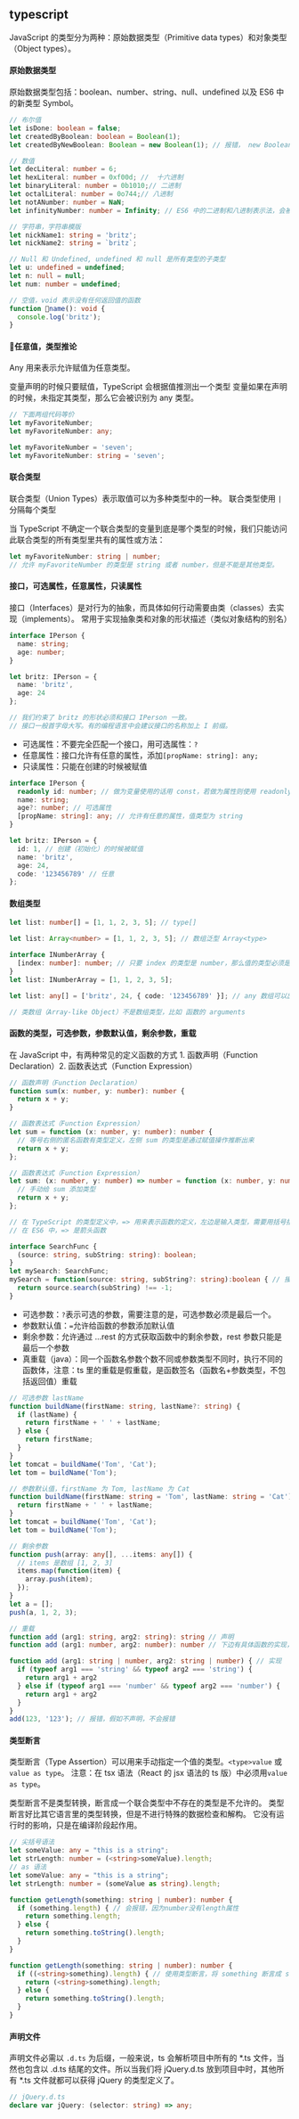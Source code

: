 ## typescript 

JavaScript 的类型分为两种：原始数据类型（Primitive data types）和对象类型（Object types）。

#### 原始数据类型

原始数据类型包括：boolean、number、string、null、undefined 以及 ES6 中的新类型 Symbol。

```ts
// 布尔值
let isDone: boolean = false;
let createdByBoolean: boolean = Boolean(1);
let createdByNewBoolean: Boolean = new Boolean(1); // 报错， new Boolean() 返回的是一个 Boolean 对象

// 数值
let decLiteral: number = 6;
let hexLiteral: number = 0xf00d; //  十六进制
let binaryLiteral: number = 0b1010;// 二进制
let octalLiteral: number = 0o744;// 八进制
let notANumber: number = NaN;
let infinityNumber: number = Infinity; // ES6 中的二进制和八进制表示法，会被编译为十进制数字。

// 字符串，字符串模版
let nickName1: string = 'britz';
let nickName2: string = `britz`;

// Null 和 Undefined, undefined 和 null 是所有类型的子类型
let u: undefined = undefined;
let n: null = null;
let num: number = undefined;

// 空值，void 表示没有任何返回值的函数
function name(): void {
  console.log('britz');
}
```
#### 任意值，类型推论

Any 用来表示允许赋值为任意类型。

变量声明的时候只要赋值，TypeScript 会根据值推测出一个类型
变量如果在声明的时候，未指定其类型，那么它会被识别为 any 类型。

```ts
// 下面两组代码等价
let myFavoriteNumber;
let myFavoriteNumber: any;

let myFavoriteNumber = 'seven'; 
let myFavoriteNumber: string = 'seven';
```

#### 联合类型

联合类型（Union Types）表示取值可以为多种类型中的一种。
联合类型使用 `| `分隔每个类型

当 TypeScript 不确定一个联合类型的变量到底是哪个类型的时候，我们只能访问此联合类型的所有类型里共有的属性或方法：

```ts
let myFavoriteNumber: string | number; 
// 允许 myFavoriteNumber 的类型是 string 或者 number，但是不能是其他类型。
```

#### 接口，可选属性，任意属性，只读属性

接口（Interfaces）是对行为的抽象，而具体如何行动需要由类（classes）去实现（implements）。
常用于实现抽象类和对象的形状描述（类似对象结构的别名）

```ts
interface IPerson {
  name: string;
  age: number;
}

let britz: IPerson = {
  name: 'britz',
  age: 24
};

// 我们约束了 britz 的形状必须和接口 IPerson 一致。
// 接口一般首字母大写。有的编程语言中会建议接口的名称加上 I 前缀。
```

* 可选属性：不要完全匹配一个接口，用可选属性：`?`
* 任意属性：接口允许有任意的属性，添加`[propName: string]: any;`
* 只读属性：只能在创建的时候被赋值
```ts
interface IPerson {
  readonly id: number; // 做为变量使用的话用 const，若做为属性则使用 readonly。
  name: string;
  age?: number; // 可选属性
  [propName: string]: any; // 允许有任意的属性，值类型为 string
}

let britz: IPerson = {
  id: 1, // 创建（初始化）的时候被赋值
  name: 'britz',
  age: 24, 
  code: '123456789' // 任意
};
```

#### 数组类型

```ts
let list: number[] = [1, 1, 2, 3, 5]; // type[]

let list: Array<number> = [1, 1, 2, 3, 5]; // 数组泛型 Array<type> 

interface INumberArray { 
  [index: number]: number; // 只要 index 的类型是 number，那么值的类型必须是 number。
}
let list: INumberArray = [1, 1, 2, 3, 5]; 

let list: any[] = ['britz', 24, { code: '123456789' }]; // any 数组可以出现任意类型

// 类数组（Array-like Object）不是数组类型，比如 函数的 arguments
```

#### 函数的类型，可选参数，参数默认值，剩余参数，重载

在 JavaScript 中，有两种常见的定义函数的方式 1. 函数声明（Function Declaration）2. 函数表达式（Function Expression）

```ts
// 函数声明（Function Declaration）
function sum(x: number, y: number): number {
  return x + y;
}

// 函数表达式（Function Expression）
let sum = function (x: number, y: number): number { 
  // 等号右侧的匿名函数有类型定义，左侧 sum 的类型是通过赋值操作推断出来
  return x + y;
};

// 函数表达式（Function Expression）
let sum: (x: number, y: number) => number = function (x: number, y: number): number {
  // 手动给 sum 添加类型
  return x + y;
};

// 在 TypeScript 的类型定义中，=> 用来表示函数的定义，左边是输入类型，需要用括号括起来，右边是输出类型。
// 在 ES6 中，=> 是箭头函数

interface SearchFunc {
  (source: string, subString: string): boolean;
}
let mySearch: SearchFunc;
mySearch = function(source: string, subString?: string):boolean { // 接口函数
  return source.search(subString) !== -1;
}
```
* 可选参数：`?`表示可选的参数，需要注意的是，可选参数必须是最后一个。
* 参数默认值：`=`允许给函数的参数添加默认值
* 剩余参数：允许通过 ...rest 的方式获取函数中的剩余参数，rest 参数只能是最后一个参数
* 真重载（java）：同一个函数名参数个数不同或参数类型不同时，执行不同的函数体，注意：ts 里的重载是假重载，是函数签名（函数名+参数类型，不包括返回值）重载
```ts
// 可选参数 lastName
function buildName(firstName: string, lastName?: string) {
  if (lastName) {
    return firstName + ' ' + lastName;
  } else {
    return firstName;
  }
}
let tomcat = buildName('Tom', 'Cat');
let tom = buildName('Tom');

// 参数默认值，firstName 为 Tom, lastName 为 Cat
function buildName(firstName: string = 'Tom', lastName: string = 'Cat') {
  return firstName + ' ' + lastName;
}
let tomcat = buildName('Tom', 'Cat');
let tom = buildName('Tom');

// 剩余参数
function push(array: any[], ...items: any[]) {
  // items 是数组 [1, 2, 3]
  items.map(function(item) {
    array.push(item);
  });
}
let a = [];
push(a, 1, 2, 3);

// 重载
function add (arg1: string, arg2: string): string // 声明
function add (arg1: number, arg2: number): number // 下边有具体函数的实现，这里不需要添加 declare 关键字

function add (arg1: string | number, arg2: string | number) { // 实现
  if (typeof arg1 === 'string' && typeof arg2 === 'string') {
    return arg1 + arg2
  } else if (typeof arg1 === 'number' && typeof arg2 === 'number') {
    return arg1 + arg2
  }
}
add(123, '123'); // 报错，假如不声明，不会报错
```

#### 类型断言

类型断言（Type Assertion）可以用来手动指定一个值的类型。`<type>value` 或 `value as type`。
注意：在 tsx 语法（React 的 jsx 语法的 ts 版）中必须用`value as type`。

类型断言不是类型转换，断言成一个联合类型中不存在的类型是不允许的。
类型断言好比其它语言里的类型转换，但是不进行特殊的数据检查和解构。 它没有运行时的影响，只是在编译阶段起作用。 

```ts
// 尖括号语法
let someValue: any = "this is a string";
let strLength: number = (<string>someValue).length;
// as 语法
let someValue: any = "this is a string";
let strLength: number = (someValue as string).length;

function getLength(something: string | number): number {
  if (something.length) { // 会报错，因为number没有length属性
    return something.length;
  } else {
    return something.toString().length;
  }
}

function getLength(something: string | number): number {
  if ((<string>something).length) { // 使用类型断言，将 something 断言成 string
    return (<string>something).length;
  } else {
    return something.toString().length;
  }
}
```

#### 声明文件

声明文件必需以 `.d.ts` 为后缀，一般来说，ts 会解析项目中所有的 *.ts 文件，当然也包含以 .d.ts 结尾的文件。所以当我们将 jQuery.d.ts 放到项目中时，其他所有 *.ts 文件就都可以获得 jQuery 的类型定义了。

```ts
// jQuery.d.ts
declare var jQuery: (selector: string) => any;
```